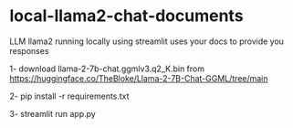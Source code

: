 # local-llama2-chat-documents
LLM llama2 running locally using streamlit uses your docs to provide you responses

1- download llama-2-7b-chat.ggmlv3.q2_K.bin from https://huggingface.co/TheBloke/Llama-2-7B-Chat-GGML/tree/main

2- pip install -r requirements.txt

3- streamlit run app.py
